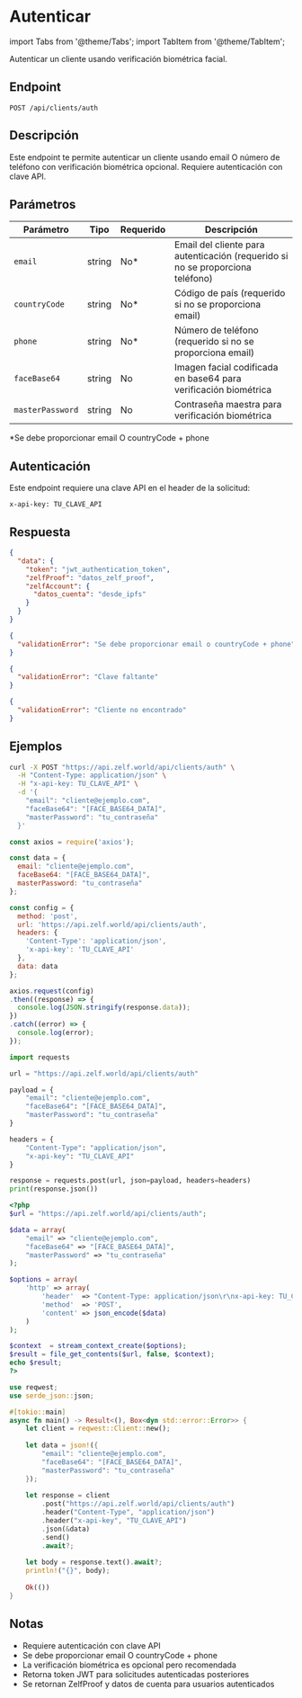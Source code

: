 # Autenticar

import Tabs from '@theme/Tabs';
import TabItem from '@theme/TabItem';

Autenticar un cliente usando verificación biométrica facial.

## Endpoint

```
POST /api/clients/auth
```

## Descripción

Este endpoint te permite autenticar un cliente usando email O número de teléfono con verificación biométrica opcional. Requiere autenticación con clave API.

## Parámetros

| Parámetro | Tipo | Requerido | Descripción |
|-----------|------|-----------|-------------|
| `email` | string | No* | Email del cliente para autenticación (requerido si no se proporciona teléfono) |
| `countryCode` | string | No* | Código de país (requerido si no se proporciona email) |
| `phone` | string | No* | Número de teléfono (requerido si no se proporciona email) |
| `faceBase64` | string | No | Imagen facial codificada en base64 para verificación biométrica |
| `masterPassword` | string | No | Contraseña maestra para verificación biométrica |

*Se debe proporcionar email O countryCode + phone

## Autenticación

Este endpoint requiere una clave API en el header de la solicitud:
```
x-api-key: TU_CLAVE_API
```

## Respuesta

<Tabs>
<TabItem value="200" label="200 OK" default>

```json
{
  "data": {
    "token": "jwt_authentication_token",
    "zelfProof": "datos_zelf_proof",
    "zelfAccount": {
      "datos_cuenta": "desde_ipfs"
    }
  }
}
```

</TabItem>

<TabItem value="400" label="400 Bad Request">

```json
{
  "validationError": "Se debe proporcionar email o countryCode + phone"
}
```

</TabItem>

<TabItem value="403" label="403 Forbidden">

```json
{
  "validationError": "Clave faltante"
}
```

</TabItem>

<TabItem value="404" label="404 Not Found">

```json
{
  "validationError": "Cliente no encontrado"
}
```

</TabItem>
</Tabs>

## Ejemplos

<Tabs>
<TabItem value="curl" label="cURL" default>

```bash
curl -X POST "https://api.zelf.world/api/clients/auth" \
  -H "Content-Type: application/json" \
  -H "x-api-key: TU_CLAVE_API" \
  -d '{
    "email": "cliente@ejemplo.com",
    "faceBase64": "[FACE_BASE64_DATA]",
    "masterPassword": "tu_contraseña"
  }'
```

</TabItem>

<TabItem value="nodejs" label="Node.js">

```javascript
const axios = require('axios');

const data = {
  email: "cliente@ejemplo.com",
  faceBase64: "[FACE_BASE64_DATA]",
  masterPassword: "tu_contraseña"
};

const config = {
  method: 'post',
  url: 'https://api.zelf.world/api/clients/auth',
  headers: { 
    'Content-Type': 'application/json',
    'x-api-key': 'TU_CLAVE_API'
  },
  data: data
};

axios.request(config)
.then((response) => {
  console.log(JSON.stringify(response.data));
})
.catch((error) => {
  console.log(error);
});
```

</TabItem>

<TabItem value="python" label="Python">

```python
import requests

url = "https://api.zelf.world/api/clients/auth"

payload = {
    "email": "cliente@ejemplo.com",
    "faceBase64": "[FACE_BASE64_DATA]",
    "masterPassword": "tu_contraseña"
}

headers = {
    "Content-Type": "application/json",
    "x-api-key": "TU_CLAVE_API"
}

response = requests.post(url, json=payload, headers=headers)
print(response.json())
```

</TabItem>

<TabItem value="php" label="PHP">

```php
<?php
$url = "https://api.zelf.world/api/clients/auth";

$data = array(
    "email" => "cliente@ejemplo.com",
    "faceBase64" => "[FACE_BASE64_DATA]",
    "masterPassword" => "tu_contraseña"
);

$options = array(
    'http' => array(
        'header'  => "Content-Type: application/json\r\nx-api-key: TU_CLAVE_API\r\n",
        'method'  => 'POST',
        'content' => json_encode($data)
    )
);

$context  = stream_context_create($options);
$result = file_get_contents($url, false, $context);
echo $result;
?>
```

</TabItem>

<TabItem value="rust" label="Rust">

```rust
use reqwest;
use serde_json::json;

#[tokio::main]
async fn main() -> Result<(), Box<dyn std::error::Error>> {
    let client = reqwest::Client::new();
    
    let data = json!({
        "email": "cliente@ejemplo.com",
        "faceBase64": "[FACE_BASE64_DATA]",
        "masterPassword": "tu_contraseña"
    });
    
    let response = client
        .post("https://api.zelf.world/api/clients/auth")
        .header("Content-Type", "application/json")
        .header("x-api-key", "TU_CLAVE_API")
        .json(&data)
        .send()
        .await?;
    
    let body = response.text().await?;
    println!("{}", body);
    
    Ok(())
}
```

</TabItem>
</Tabs>

## Notas

- Requiere autenticación con clave API
- Se debe proporcionar email O countryCode + phone
- La verificación biométrica es opcional pero recomendada
- Retorna token JWT para solicitudes autenticadas posteriores
- Se retornan ZelfProof y datos de cuenta para usuarios autenticados
